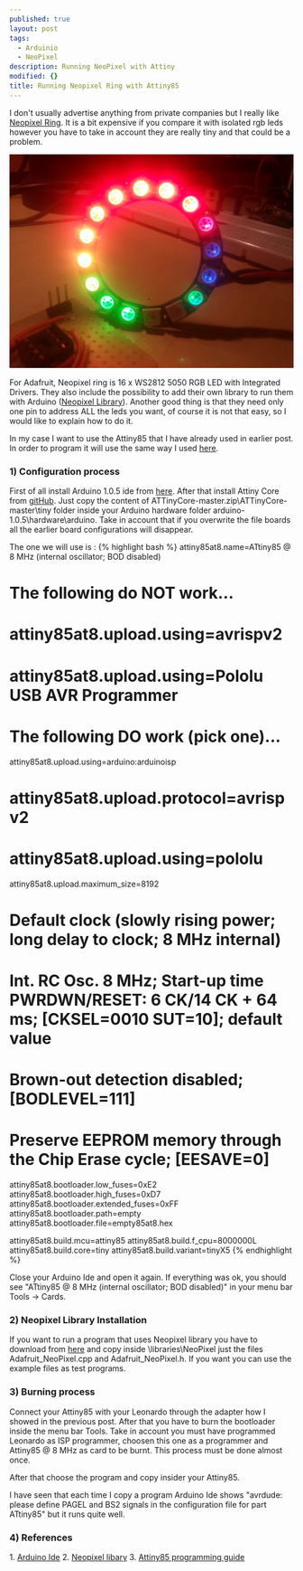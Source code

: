 ```yaml
---
published: true
layout: post
tags: 
  - Arduinio
  - NeoPixel
description: Running NeoPixel with Attiny
modified: {}
title: Running Neopixel Ring with Attiny85
---
```



I don't usually advertise anything from private companies but I really like <a href="http://www.adafruit.com/products/1463#Distributors" target="_blank">Neopixel Ring</a>. It is a bit expensive if you compare it with isolated rgb leds however you have to take in account they are really tiny and that could be a problem.

<center><img class="alignnone" src="/images/NeoPixel-Ring.jpg"/></center>

<!-- more -->

For Adafruit, Neopixel ring is 16 x WS2812 5050 RGB LED with Integrated Drivers. They also include the possibility to add their own library to run them with Arduino (<a href="https://github.com/adafruit/Adafruit_NeoPixel">Neopixel Library</a>). Another good thing is that they need only one pin to address ALL the leds you want, of course it is not that easy, so I would like to explain how to do it.

In my case I want to use the Attiny85 that I have already used in earlier post. In order to program it will use the same way I used <a href="/The-powerful-Attiny-Arduino/" target="_blank">here</a>.
<h3>1) Configuration process</h3>
First of all install Arduino 1.0.5 ide from <a href="http://arduino.cc/en/Main/Software#toc2" target="_blank">here</a>.
After that install Attiny Core from <a href="https://github.com/TCWORLD/ATTinyCore" target="_blank">gitHub</a>. Just copy the content of ATTinyCore-master.zip\ATTinyCore-master\tiny folder inside your Arduino hardware folder arduino-1.0.5\hardware\arduino. Take in account that if you overwrite the file boards all the earlier board configurations will disappear.

The one we will use is :
{% highlight bash %}
attiny85at8.name=ATtiny85 @ 8 MHz  (internal oscillator; BOD disabled)

# The following do NOT work...
# attiny85at8.upload.using=avrispv2
# attiny85at8.upload.using=Pololu USB AVR Programmer

# The following DO work (pick one)...
attiny85at8.upload.using=arduino:arduinoisp
# attiny85at8.upload.protocol=avrispv2
# attiny85at8.upload.using=pololu

attiny85at8.upload.maximum_size=8192

# Default clock (slowly rising power; long delay to clock; 8 MHz internal)
# Int. RC Osc. 8 MHz; Start-up time PWRDWN/RESET: 6 CK/14 CK + 64 ms; [CKSEL=0010 SUT=10]; default value
# Brown-out detection disabled; [BODLEVEL=111]
# Preserve EEPROM memory through the Chip Erase cycle; [EESAVE=0]

attiny85at8.bootloader.low_fuses=0xE2
attiny85at8.bootloader.high_fuses=0xD7
attiny85at8.bootloader.extended_fuses=0xFF
attiny85at8.bootloader.path=empty
attiny85at8.bootloader.file=empty85at8.hex

attiny85at8.build.mcu=attiny85
attiny85at8.build.f_cpu=8000000L
attiny85at8.build.core=tiny
attiny85at8.build.variant=tinyX5</pre>
{% endhighlight %}

Close your Arduino Ide and open it again. If everything was ok, you should see "ATtiny85 @ 8 MHz (internal oscillator; BOD disabled)" in your menu bar Tools -&gt; Cards.
<h3>2) Neopixel Library Installation</h3>
If you want to run a program that uses Neopixel library you have to download from <a href="https://github.com/adafruit/Adafruit_NeoPixel" target="_blank">here</a> and copy inside \libraries\NeoPixel just the files Adafruit_NeoPixel.cpp and Adafruit_NeoPixel.h. If you want you can use the example files as test programs.
<h3>3) Burning process</h3>
Connect your Attiny85 with your Leonardo through the adapter how I showed in the previous post. After that you have to burn the bootloader inside the menu bar Tools. Take in account you must have programmed Leonardo as ISP programmer, choosen this one as a programmer and Attiny85 @ 8 MHz as card to be burnt. This process must be done almost once.

After that choose the program and copy insider your Attiny85.

I have seen that each time I copy a program Arduino Ide shows "avrdude: please define PAGEL and BS2 signals in the configuration file for part ATtiny85" but it runs quite well.
<h3>4) References</h3>
1. <a href="http://arduino.cc/en/Main/Software#toc2" target="_blank">Arduino Ide</a>
2. <a href="https://github.com/adafruit/Adafruit_NeoPixel" target="_blank">Neopixel libary</a>
3. <a href="http://www.correderajorge.es/the-powerful-attiny-arduino/" target="_blank">Attiny85 programming guide</a>

